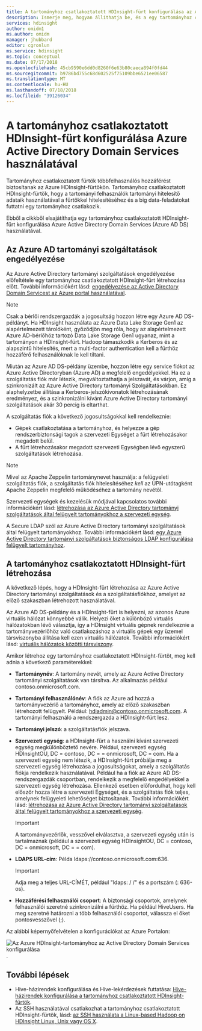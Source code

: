 ```yaml
---
title: A tartományhoz csatlakoztatott HDInsight-fürt konfigurálása az Azure AD DS használatával
description: Ismerje meg, hogyan állíthatja be, és a egy tartományhoz csatlakoztatott HDInsight-fürt konfigurálása Azure Active Directory Domain Services használatával
services: hdinsight
author: omidm1
ms.author: omidm
manager: jhubbard
editor: cgronlun
ms.service: hdinsight
ms.topic: conceptual
ms.date: 07/17/2018
ms.openlocfilehash: 45cb9590e6dd0d8260f6e63b80caeca894f0fd44
ms.sourcegitcommit: b9786bd755c68d602525f75109bbe6521ee06587
ms.translationtype: MT
ms.contentlocale: hu-HU
ms.lasthandoff: 07/18/2018
ms.locfileid: "39126034"
---
```

# <a name="configure-a-domain-joined-hdinsight-cluster-by-using-azure-active-directory-domain-services"></a>A tartományhoz csatlakoztatott HDInsight-fürt konfigurálása Azure Active Directory Domain Services használatával

Tartományhoz csatlakoztatott fürtök többfelhasználós hozzáférést biztosítanak az Azure HDInsight-fürtökön. Tartományhoz csatlakoztatott HDInsight-fürtök, hogy a tartományi felhasználók tartományi hitelesítő adataik használatával a fürtökkel hitelesítéséhez és a big data-feladatokat futtatni egy tartományhoz csatlakozik. 

Ebből a cikkből elsajátíthatja egy tartományhoz csatlakoztatott HDInsight-fürt konfigurálása Azure Active Directory Domain Services (Azure AD DS) használatával.

## <a name="enable-azure-ad-ds"></a>Az Azure AD tartományi szolgáltatások engedélyezése

Az Azure Active Directory tartományi szolgáltatások engedélyezése előfeltétele egy tartományhoz csatlakoztatott HDInsight-fürt létrehozása előtt. További információkért lásd: [engedélyezése az Active Directory Domain Servicest az Azure portal használatával](../../active-directory-domain-services/active-directory-ds-getting-started.md). 

> [!NOTE]
> Csak a bérlői rendszergazdák a jogosultság hozzon létre egy Azure AD DS-példányt. Ha HDInsight használata az Azure Data Lake Storage Gen1 az alapértelmezett tárolóként, győződjön meg róla, hogy az alapértelmezett Azure AD-bérlőhöz tartozó Data Lake Storage Gen1 ugyanaz, mint a tartományon a HDInsight-fürt. Hadoop támaszkodik a Kerberos és az alapszintű hitelesítés, mert a multi-factor authentication kell a fürthöz hozzáférő felhasználóknak le kell tiltani.

Miután az Azure AD DS-példány üzembe, hozzon létre egy service fiókot az Azure Active Directoryban (Azure AD) a megfelelő engedélyekkel. Ha ez a szolgáltatás fiók már létezik, megváltoztathatja a jelszavát, és várjon, amíg a szinkronizált az Azure Active Directory tartományi Szolgáltatásokban. Ez alaphelyzetbe állítása a Kerberos-jelszókivonatok létrehozásának eredményez, és a szinkronizálni kívánt Azure Active Directory tartományi szolgáltatások akár 30 percig is eltarthat. 

A szolgáltatás fiók a következő jogosultságokkal kell rendelkeznie:

- Gépek csatlakoztatása a tartományhoz, és helyezze a gép rendszerbiztonsági tagok a szervezeti Egységet a fürt létrehozásakor megadott belül.
- A fürt létrehozásakor megadott szervezeti Egységben lévő egyszerű szolgáltatások létrehozása.

> [!NOTE]
> Mivel az Apache Zeppelin tartománynevet használja: a felügyeleti szolgáltatás fiók, a szolgáltatás fiók hitelesítéséhez *kell* az UPN-utótagként Apache Zeppelin megfelelő működéséhez a tartomány nevétől.

Szervezeti egységek és kezelésük módjával kapcsolatos további információkért lásd: [létrehozása az Azure Active Directory tartományi szolgáltatások által felügyelt tartományokhoz a szervezeti egység](../../active-directory-domain-services/active-directory-ds-admin-guide-create-ou.md). 

A Secure LDAP szól az Azure Active Directory tartományi szolgáltatások által felügyelt tartományokhoz. További információkért lásd: [egy Azure Active Directory tartományi szolgáltatások biztonságos LDAP konfigurálása felügyelt tartományhoz](../../active-directory-domain-services/active-directory-ds-admin-guide-configure-secure-ldap.md).

## <a name="create-a-domain-joined-hdinsight-cluster"></a>A tartományhoz csatlakoztatott HDInsight-fürt létrehozása

A következő lépés, hogy a HDInsight-fürt létrehozása az Azure Active Directory tartományi szolgáltatások és a szolgáltatásfiókhoz, amelyet az előző szakaszban létrehozott használatával.

Az Azure AD DS-példány és a HDInsight-fürt is helyezni, az azonos Azure virtuális hálózat könnyebbé válik. Helyezi őket a különböző virtuális hálózatokban lévő választja, így a HDInsight virtuális gépnek rendelkeznie a tartományvezérlőhöz való csatlakozáshoz a virtuális gépek egy üzemel társviszonyba állítása kell ezen virtuális hálózatok. További információkért lásd: [virtuális hálózatok közötti társviszony](../../virtual-network/virtual-network-peering-overview.md).

Amikor létrehoz egy tartományhoz csatlakoztatott HDInsight-fürtöt, meg kell adnia a következő paraméterekkel:

- **Tartománynév**: A tartomány nevét, amely az Azure Active Directory tartományi szolgáltatások van társítva. Az alkalmazás például contoso.onmicrosoft.com.
- **Tartományi felhasználónév**: A fiók az Azure ad hozzá a tartományvezérlő a tartományhoz, amely az előző szakaszban létrehozott felügyelt. Például: hdiadmin@contoso.onmicrosoft.com. A tartományi felhasználó a rendszergazda a HDInsight-fürt lesz.
- **Tartományi jelszó**: a szolgáltatásfiók jelszava.
- **Szervezeti egység**: a HDInsight-fürt a használni kívánt szervezeti egység megkülönböztető nevére. Például, szervezeti egység HDInsightOU, DC = contoso, DC = = onmicrosoft, DC = com. Ha a szervezeti egység nem létezik, a HDInsight-fürt próbálja meg a szervezeti egység létrehozása a jogosultságokat, amely a szolgáltatás fiókja rendelkezik használatával. Például ha a fiók az Azure AD DS-rendszergazdák csoportban, rendelkezik a megfelelő engedélyekkel a szervezeti egység létrehozása. Ellenkező esetben előfordulhat, hogy kell először hozza létre a szervezeti Egységet, és a szolgáltatás fiók teljes, amelynek felügyeleti lehetőséget biztosítanak. További információkért lásd: [létrehozása az Azure Active Directory tartományi szolgáltatások által felügyelt tartományokhoz a szervezeti egység](../../active-directory-domain-services/active-directory-ds-admin-guide-create-ou.md).

    > [!IMPORTANT]
    > A tartományvezérlők, vesszővel elválasztva, a szervezeti egység után is tartalmaznak (például a szervezeti egység HDInsightOU, DC = contoso, DC = onmicrosoft, DC = = com).

- **LDAPS URL-cím**: Példa ldaps://contoso.onmicrosoft.com:636.

    > [!IMPORTANT]
    > Adja meg a teljes URL-CÍMÉT, például "ldaps: / /" és a portszám (: 636-os).

- **Hozzáférési felhasználói csoport**: A biztonsági csoportok, amelynek felhasználói szeretné szinkronizálni a fürthöz. Ha például HiveUsers. Ha meg szeretné határozni a több felhasználói csoportot, válassza el őket pontosvesszővel (;).
 
Az alábbi képernyőfelvételen a konfigurációkat az Azure Portalon:

![Az Azure HDInsight-tartományhoz az Active Directory Domain Services konfigurálása](./media/apache-domain-joined-configure-using-azure-adds/hdinsight-domain-joined-configuration-azure-aads-portal.png).


## <a name="next-steps"></a>További lépések
* Hive-házirendek konfigurálása és Hive-lekérdezések futtatása: [Hive-házirendek konfigurálása a tartományhoz csatlakoztatott HDInsight-fürtök](apache-domain-joined-run-hive.md).
* Az SSH használatával csatlakozhat a tartományhoz csatlakoztatott HDInsight-fürtök, lásd: [az SSH használata a Linux-based Hadoop on HDInsight Linux, Unix vagy OS X](../hdinsight-hadoop-linux-use-ssh-unix.md#domainjoined).


